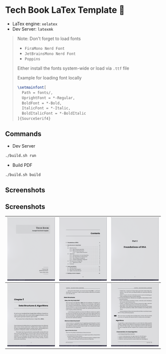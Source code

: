 # Tech Book LaTex Template 📘

- LaTex engine: `xelatex`
- Dev Server: `latexmk`

> Note: Don't forget to load fonts
>
> - `FiraMono Nerd Font`
> - `JetBrainsMono Nerd Font`
> - `Poppins`
>
> Either install the fonts system-wide or load via `.ttf` file
>
> Example for loading font locally
>
> ```tex
> \setmainfont[
>   Path = fonts/,
>   UprightFont = *-Regular,
>   BoldFont = *-Bold,
>   ItalicFont = *-Italic,
>   BoldItalicFont = *-BoldItalic
> ]{SourceSerif4}
> ```

## Commands

- Dev Server

```bash
./build.sh run
```

- Build PDF

```bash
./build.sh build
```

## Screenshots

## Screenshots

| ![](screenshots/1.png) | ![](screenshots/2.png) | ![](screenshots/3.png) |
| ---------------------- | ---------------------- | ---------------------- |
| ![](screenshots/4.png) | ![](screenshots/5.png) | ![](screenshots/6.png) |
